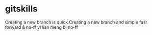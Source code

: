 # gitskills
Creating a new branch is quick
Creating a new branch and simple
fasr forward & no-ff
yi lian meng bi
no-ff
